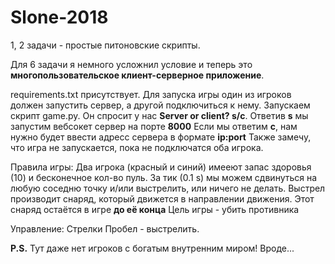# Slone-2018

1, 2 задачи - простые питоновские скрипты.

Для 6 задачи я немного усложнил условие и теперь это **многопользовательское клиент-серверное приложение**.

requirements.txt присутствует. 
Для запуска игры один из игроков должен запустить сервер, а другой подключиться к нему.
Запускаем скрипт game.py. Он спросит у нас **Server or client? s/c**. Ответив **s** мы запустим вебсокет сервер на порте **8000**
Если мы ответим **c**, нам нужно будет ввести адресс сервера в формате **ip:port**
Также замечу, что игра не запускается, пока не подключатся оба игрока.

Правила игры:
Два игрока (красный и синий) имееют запас здоровья (10) и бесконечное кол-во пуль.
За тик (0.1 s) мы можем сдвинуться на любую соседню точку и/или выстрелить, или ничего не делать.
Выстрел производит снаряд, который движется в направлении движения. Этот снаряд остаётся в игре **до её конца**
Цель игры - убить противника

Управление:
Стрелки
Пробел - выстрелить.

**P.S.** Тут даже нет игроков с богатым внутренним миром! Вроде...